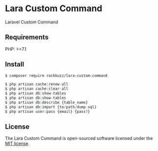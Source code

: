 # Lara Custom Command

Laravel Custom Command

## Requirements

PHP: >=7.1

## Install

```bash
$ composer require rockbuzz/lara-custom-command
```

```php
$ php artisan cache:renew-all
$ php artisan cache:clear-all
$ php artisan db:show-tables
$ php artisan db:show-tables
$ php artisan db:describe {table_name}
$ php artisan db:import {to/path/dump.sql}
$ php artisan user:pass {email} {pass?}
```

## License

The Lara Custom Command is open-sourced software licensed under the [MIT license](https://opensource.org/licenses/MIT).